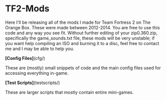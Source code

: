 # TF2-Mods
<p>Here I'll be releasing all of the mods I made for Team Fortress 2 on The Orange Box. These were made between 2012-2014. You are free to use this code and any way you see fit. Without further editing of your zip0.360.zip, specifically the game_sounds.txt file, these mods will be very unstable; if you want help compiling an ISO and burning it to a disc, feel free to contact me and I may be able to help you.</p>


**[Config Files]**(cfg/)
<p>These are (mostly) small snippets of code and the main config files used for accessing everything in-game.</p>


**[Test Scripts]**(testscripts/)
<p>These are larger scripts that mostly contain entire mini-games.</p>
